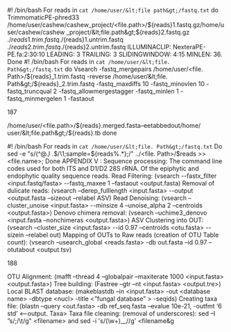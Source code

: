 #! /bin/bash
For reads in `cat /home/user/&lt;file path&gt;/fastq.txt`
do
TrimmomaticPE-phred33
/home/user/cashew/cashew_project/&lt;file.path&gt;/${reads}1.fastq.gz/home/user/cashew/cashew
_project/&lt;file.path&gt;${reads}2.fastq.gz ./${reads}1.trim.fastq ./${reads}1.untrim.fastq
./${reads}2.trim.fastq ./${reads}2.untrim.fastq ILLUMINACLIP: NexteraPE-PE.fa:2:30:10
LEADING: 3 TRAILING: 3 SLIDINGWINDOW: 4:15 MINLEN: 36.
Done
#! /bin/bash
For reads in `cat /home/user/&lt;file. Path&gt;/fastq.txt`
do
Vsearch -fastq_mergepairs /home/user/&lt;file. Path&gt;/${reads}_1.trim.fastq -reverse
/home/user/&lt;file. Path&gt;/${reads}_2.trim.fastq -fastq_maxdiffs 10 -fastq_minovlen 10 -
fastq_truncqual 2 -fastq_allowmergestagger -fastq_minlen 1 -fastq_minmergelen 1 -fastaout

187

/home/user/&lt;file.path&gt;/${reads}.merged.fasta–eetabbedout/home/
user/&lt;file.path&gt;/${reads}.tb
done

#! /bin/bash
For reads in `cat /home/user/&lt;file. Path&gt;/fastq.txt`
Do
sed -e &quot;s/\(^@.*\) .*$/\1;sample=${reads%.*};/&quot; ../&lt;file. Path&gt;/$reads &gt;&gt; &lt;file.name&gt;;
Done
APPENDIX V : Sequence processing: The command line codes used for both ITS and
D1/D2 28S rRNA. Of the epiphytic and endophytic quality sequence reads.
Read Filtering: (vsearch --fastx_filter &lt;input.fastq/fasta&gt; --fastq_maxee 1 –fastaout
&lt;output.fasta)
Removal of dulicate reads: (vsearch –derep_fulllength &lt;input.fasta&gt; --output &lt;output.fasta
–sizeout –relabel ASV)
Read Denoising:  (vsearch –cluster_unoise &lt;input.fasta&gt; --minsize 4 –unoise_alpha 2
–centroids &lt;output.fasta&gt;)
Denovo chimera removal: (vsearch –uchime3_denovo &lt;input.fasta –nonchimeras
&lt;output.fasta&gt;)
ASV Clustering into OUT: (vsearch –cluster_size &lt;input.fasta&gt; --id 0.97 –centroids
&lt;otu.fasta&gt; --sizein –relabel out)
Mapping of OUTs to Raw reads (creation of OTU Table count): (vsearch –usearch_global
&lt;reads.fasta&gt; -db out.fasta –id 0.97 –otutabout &lt;output.tsv)

188

OTU Alignment: (mafft –thread 4 –globalpair –maxiterate 1000 &lt;input.fasta&gt; 
&lt;output.fasta&gt;)
Tree building:  (Fastree –gtr –nt &lt;input.fasta&gt; &lt;output.tre&gt;)
Local BLAST database:  (makeblastdb –in &lt;input.fasta&gt; -out &lt;database name&gt; -dbtype
&lt;nucl&gt; -title &lt;”fungal database” &gt; -seqids)
Creating taxa file:  (blastn –query &lt;out.fasta&gt; -db ref_seq.fasta –evalue 10e-21, -outfmt ‘6
std’ &lt;–output. Taxa&gt;
Taxa file cleaning: (removal of underscores): sed –I ”s/;/\t/g&quot; &lt;filename&gt;  and sed -i
&#39;s/\(\w\+\)__//g&#39; &lt;filename&g
